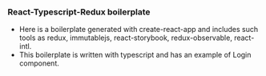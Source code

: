 ### React-Typescript-Redux boilerplate
* Here is a boilerplate generated with create-react-app and includes such tools as redux, immutablejs, react-storybook, redux-observable, react-intl.
* This boilerplate is written with typescript and has an example of Login component.
